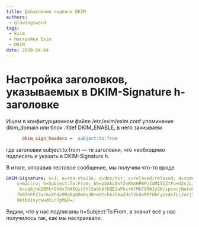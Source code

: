 ```yaml
---
title: Добавление подписи DKIM
authors: 
 - glowingsword
tags:
 - Exim
 - Настройка Exim
 - DKIM
date: 2020-04-04
---
```

# Настройка заголовков, указываемых в DKIM-Signature h-заголовке

Ищем в конфигурционном файле  /etc/exim/exim.conf упоминание dkim_domain или блок .ifdef DKIM_ENABLE, в него закиываем 

```ini
      dkim_sign_headers =  subject:to:from
```

где заголовки subject:to:from — те заголовки, что необходимо подписать и указать в DKIM-Signature h.

В итоге, отправив тестовое сообщение, мы получим что-то вроде

```yaml
DKIM-Signature: v=1; a=rsa-sha256; q=dns/txt; c=relaxed/relaxed; d=some.domain;
	s=mailru; h=Subject:To:From; bh=p5AkL0xY2vWmmHPBPzIdMI5IZtPu+d2sJLiP8EqZScM=;
	 b=uq8jhkDBPk+Sh0x7HA6GzrShlSahkAfKQE2aPkc+NfMh790WIySH/ipcwcjNetw9Z4anurkEK9
	7b9ZhFPZ7wr6xXhdp9Ng8gQOmOq3N+mGtchhiCmaZdalVkdaRMfHhFyzsdxTLiJozjYLjQWg7YpdH
	9AtbD1vycwwdcLr7pMGU=;
```

Видим, что у нас подписаны h=Subject:To:From, а значит всё у нас получилось так, как мы настраивали.

